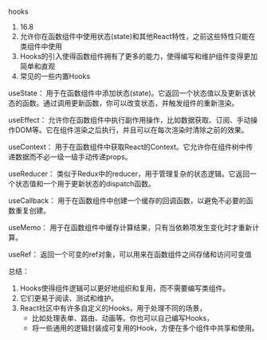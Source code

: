 hooks
1. 16.8
2. 允许你在函数组件中使用状态(state)和其他React特性，之前这些特性只能在类组件中使用
3. Hooks的引入使得函数组件拥有了更多的能力，使得编写和维护组件变得更加简单和直观
4. 常见的一些内置Hooks

useState： 用于在函数组件中添加状态(state)。它返回一个状态值以及更新该状态的函数。通过调用更新函数，你可以改变状态，并触发组件的重新渲染。

useEffect： 允许你在函数组件中执行副作用操作，比如数据获取、订阅、手动操作DOM等。它在组件渲染之后执行，并且可以在每次渲染时清除之前的效果。

useContext： 用于在函数组件中获取React的Context。它允许你在组件树中传递数据而不必一级一级手动传递props。

useReducer： 类似于Redux中的reducer，用于管理复杂的状态逻辑。它返回一个状态值和一个用于更新状态的dispatch函数。

useCallback： 用于在函数组件中创建一个缓存的回调函数，以避免不必要的函数重复创建。

useMemo： 用于在函数组件中缓存计算结果，只有当依赖项发生变化时才重新计算。

useRef： 返回一个可变的ref对象，可以用来在函数组件之间存储和访问可变值

总结：
1. Hooks使得组件逻辑可以更好地组织和复用，而不需要编写类组件。
2. 它们更易于阅读、测试和维护。
3. React社区中有许多自定义的Hooks，用于处理不同的场景，
    - 比如处理表单、路由、动画等。你也可以自己编写Hooks，
    - 将一些通用的逻辑封装成可复用的Hook，方便在多个组件中共享和使用。